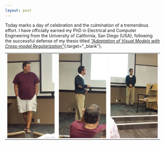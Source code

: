 ```yaml
---
layout: post
---
```


Today marks a day of celebration and the culmination of a tremendous effort. 
I have officially earned my PhD in Electrical and Computer Engineering from the University of California, San Diego (USA), 
following the successful defense of my thesis titled [_"Adaptation of Visual Models with Cross-modal Regularization"_](http://www.svcl.ucsd.edu/people/josecp/files/PhDThesis_JoseCostaPereira.pdf){:target="_blank"}.



<table border="0">
  <tr>
    <td><img src="/assets/news/nuno.jpg" align="right" width="260px"/></td>
    <td><img src="/assets/news/presenting.jpg" align="right" width="260px"/></td>
    <td><img src="/assets/news/jose.jpg" align="right" width="260px"/></td>
  </tr>
</table>
